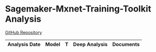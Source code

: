 # Sagemaker-Mxnet-Training-Toolkit Analysis

[GitHub Repository](https://github.com/aws/sagemaker-mxnet-training-toolkit)

| Analysis Date | Model | T | Deep Analysis | Documents |
|---------------|-------|---|:-------------:|-----------|